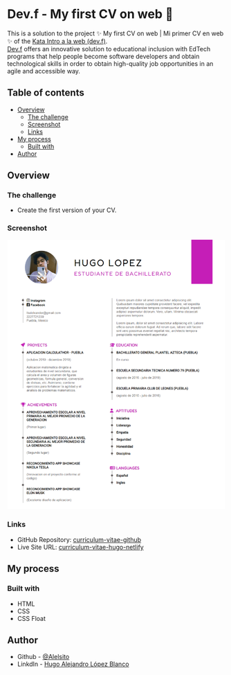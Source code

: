 # Dev.f - My first CV on web 📃

This is a solution to the project ✨ My first CV on web | Mi primer CV en web ✨ of the [Kata Intro a la web (dev.f)](https://www.devf.la/master/encoding/mx).\
[Dev.f](https://www.devf.la/) offers an innovative solution to educational inclusion with EdTech programs that help people become software developers and obtain technological skills in order to obtain high-quality job opportunities in an agile and accessible way. 

## Table of contents

- [Overview](#overview)
  - [The challenge](#the-challenge)
  - [Screenshot](#screenshot)
  - [Links](#links)
- [My process](#my-process)
  - [Built with](#built-with)
- [Author](#author)

## Overview

### The challenge

- Create the first version of your CV.

### Screenshot

![](./assets/screenshot/MiCV.png)

### Links

- GitHub Repository: [curriculum-vitae-github](https://github.com/Alelsito/curriculum-vitae)
- Live Site URL: [curriculum-vitae-hugo-netlify](https://curriculum-vitae-hugo.netlify.app/)

## My process

### Built with

- HTML
- CSS
- CSS Float

## Author

- Github - [@Alelsito](https://github.com/Alelsito)
- LinkdIn - [Hugo Alejandro López Blanco](https://www.linkedin.com/in/hugolopezblanco/)
